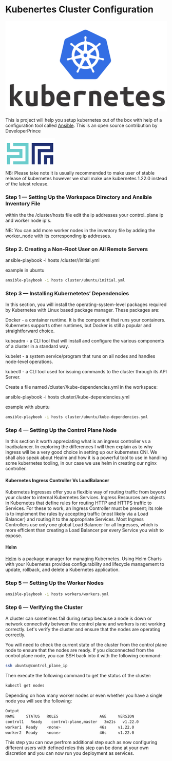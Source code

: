 # Kubenertes Cluster Configuration

![Kubernetes](kubernetes-logo.jpg)

This is project will help you setup kubernetes out of the box with help of a configuration tool called [Ansible](https://docs.ansible.com/ansible/latest/installation_guide/intro_installation.html). This is an open source contribution by DeveloperPrince

![DeveloperPrince](logo.png)

NB: Please take note it is usually recommended to make user of stable release of kubernetes however we shall make use kubernetes 1.22.0 instead of the latest release.

### Step 1 — Setting Up the Workspace Directory and Ansible Inventory File

within the the /cluster/hosts file edit the ip addresses your control_plane ip and worker node ip's.

NB: You can add more worker nodes in the inventory file by adding the worker_node with its corresponding ip addresses.

### Step 2. Creating a Non-Root User on All Remote Servers

ansible-playbook -i hosts /cluster/<dist-name>/initial.yml

example in ubuntu
```bash
ansible-playbook -i hosts cluster/ubuntu/initial.yml
```

### Step 3 — Installing Kubernetetes’ Dependencies

In this section, you will install the operating-system-level packages required by Kubernetes with Linux based package manager. These packages are:

Docker - a container runtime. It is the component that runs your containers. Kubernetes supports other runtimes, but Docker is still a popular and straightforward choice.

kubeadm - a CLI tool that will install and configure the various components of a cluster in a standard way.

kubelet - a system service/program that runs on all nodes and handles node-level operations.

kubectl - a CLI tool used for issuing commands to the cluster through its API Server.

Create a file named /cluster/<dist-name>/kube-dependencies.yml in the workspace:

ansible-playbook -i hosts cluster/<dist-name>/kube-dependencies.yml

example with ubuntu
```bash
ansible-playbook -i hosts cluster/ubuntu/kube-dependencies.yml
```

### Step 4 — Setting Up the Control Plane Node

In this section it worth appreciating what is an ingress controller vs a loadbalancer. In exploring the differences I will then explain as to why ingress will be a very good choice in setting up our kubernetes CNI. We shall also speak about Healm and how it is a powerful tool to use in handling some kubernetes tooling, in our case we use helm in creating our nginx controller.

#### Kubernetes Ingress Controller Vs LoadBalancer

Kubernetes Ingresses offer you a flexible way of routing traffic from beyond your cluster to internal Kubernetes Services. Ingress Resources are objects in Kubernetes that define rules for routing HTTP and HTTPS traffic to Services. For these to work, an Ingress Controller must be present; its role is to implement the rules by accepting traffic (most likely via a Load Balancer) and routing it to the appropriate Services. Most Ingress Controllers use only one global Load Balancer for all Ingresses, which is more efficient than creating a Load Balancer per every Service you wish to expose.


#### Helm

[Helm](https://helm.sh/docs/intro/install/) is a package manager for managing Kubernetes. Using Helm Charts with your Kubernetes provides configurability and lifecycle management to update, rollback, and delete a Kubernetes application.

### Step 5 — Setting Up the Worker Nodes

```bash
ansible-playbook -i hosts workers/workers.yml
```

### Step 6 — Verifying the Cluster

A cluster can sometimes fail during setup because a node is down or network connectivity between the control plane and workers is not working correctly. Let's verify the cluster and ensure that the nodes are operating correctly.

You will need to check the current state of the cluster from the control plane node to ensure that the nodes are ready. If you disconnected from the control plane node, you can SSH back into it with the following command:

```bash
ssh ubuntu@control_plane_ip
```

Then execute the following command to get the status of the cluster:

```bash
kubectl get nodes
```

Depending on how many worker nodes or even whether you have a single node you will see the following:

```bash
Output
NAME     STATUS   ROLES                  AGE     VERSION
control1   Ready    control-plane,master   3m21s   v1.22.0
worker1  Ready    <none>                 46s     v1.22.0
worker2  Ready    <none>                 46s     v1.22.0
```

This step you can now perfrom additional step such as now configuring different users with defined roles this step can be done at your own discretion and you can now run you deployment as services.



